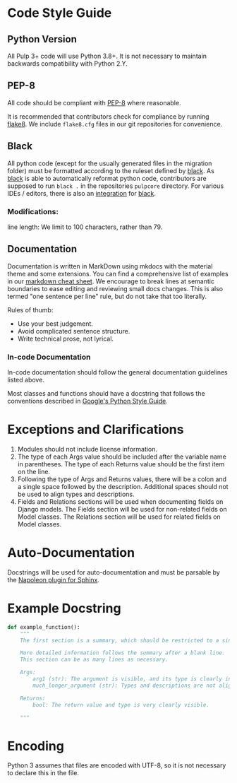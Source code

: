 # Code Style Guide

## Python Version

All Pulp 3+ code will use Python 3.8+.
It is not necessary to maintain backwards compatibility with Python 2.Y.

## PEP-8

All code should be compliant with [PEP-8] where reasonable.

It is recommended that contributors check for compliance by running [flake8].
We include `flake8.cfg` files in our git repositories for convenience.

## Black

All python code (except for the usually generated files in the migration folder) must be formatted according to the ruleset defined by [black].
As [black] is able to automatically reformat python code, contributors are supposed to run `black .` in the repositories `pulpcore` directory.
For various IDEs / editors, there is also an [integration] for [black].

### Modifications:

line length: We limit to 100 characters, rather than 79.

## Documentation

Documentation is written in MarkDown using mkdocs with the material theme and some extensions.
You can find a comprehensive list of examples in our [markdown cheat sheet].
We encourage to break lines at semantic boundaries to ease editing and reviewing small docs changes.
This is also termed "one sentence per line" rule, but do not take that too literally.

Rules of thumb:

* Use your best judgement.
* Avoid complicated sentence structure.
* Write technical prose, not lyrical.

### In-code Documentation

In-code documentation should follow the general documentation guidelines listed above.

Most classes and functions should have a docstring that follows the conventions described in [Google's Python Style Guide].

# Exceptions and Clarifications

1. Modules should not include license information.
2. The type of each Args value should be included after the variable name in parentheses.
   The type of each Returns value should be the first item on the line.
3. Following the type of Args and Returns values, there will be a colon and a single space followed by the description.
   Additional spaces should not be used to align types and descriptions.
4. Fields and Relations sections will be used when documenting fields on Django models.
   The Fields section will be used for non-related fields on Model classes.
   The Relations section will be used for related fields on Model classes.

# Auto-Documentation

Docstrings will be used for auto-documentation and must be parsable by the
[Napoleon plugin for Sphinx].

# Example Docstring

```python
def example_function():
    """
    The first section is a summary, which should be restricted to a single line.

    More detailed information follows the summary after a blank line.
    This section can be as many lines as necessary.

    Args:
        arg1 (str): The argument is visible, and its type is clearly indicated.
        much_longer_argument (str): Types and descriptions are not aligned.

    Returns:
        bool: The return value and type is very clearly visible.

    """
```

# Encoding

Python 3 assumes that files are encoded with UTF-8, so it is not necessary to declare this in the file.

[black]: https://github.com/psf/black
[flake8]: http://flake8.pycqa.org/en/latest/
[Google's Python Style Guide]: https://google.github.io/styleguide/pyguide.html?showone=Comments#Comments
[integration]: https://github.com/psf/black#editor-integration
[markdown cheat sheet]: site:pulp-docs/docs/dev/reference/markdown-cheatsheet/
[Napoleon plugin for Sphinx]: http://www.sphinx-doc.org/en/stable/ext/napoleon.html
[pep-8]: https://www.python.org/dev/peps/pep-0008
